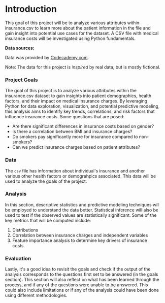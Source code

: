 # Introduction

This goal of this project will be to analyze various attributes within insurance.csv to learn more about the patient information in the file and gain insight into potential use cases for the dataset. A CSV file with medical insurance costs will be investigated using Python fundamentals.

**Data sources:**

Data was provided by [Codecademy.com](https://www.codecademy.com).

Note: The data for this project is *inspired* by real data, but is mostly fictional.

### Project Goals

The goal of this project is to analyze various attributes within the insurance.csv dataset to gain insights into patient demographics, health factors, and their impact on medical insurance charges. By leveraging Python for data exploration, visualization, and potential predictive modeling, this analysis aims to identify key trends, correlations, and risk factors that influence insurance costs. Some questions that are posed:

- Are there significant differences in insurance costs based on gender?
- Is there a correlation between BMI and insurance charges?
- Do smokers pay significantly more for insurance compared to non-smokers?
- Can we predict insurance charges based on patient attributes?

### Data

The `csv` file has information about individual's insurance and another various other health factors or demograhpics associated. This data will be used to analyze the goals of the project.

### Analysis

In this section, descriptive statistics and predictive modeling techniques will be employed to understand the data better. Statistical inference will also be used to test if the observed values are statistically significant. Some of the key metrics that will be computed include:

1. Distributions
1. Correlation between insurance charges and independent variables
1. Feature importance analysis to determine key drivers of insurance costs.

### Evaluation

Lastly, it's a good idea to revisit the goals and check if the output of the analysis corresponds to the questions first set to be answered (in the goals section). This section will also reflect on what has been learned through the process, and if any of the questions were unable to be answered. This could also include limitations or if any of the analysis could have been done using different methodologies.

